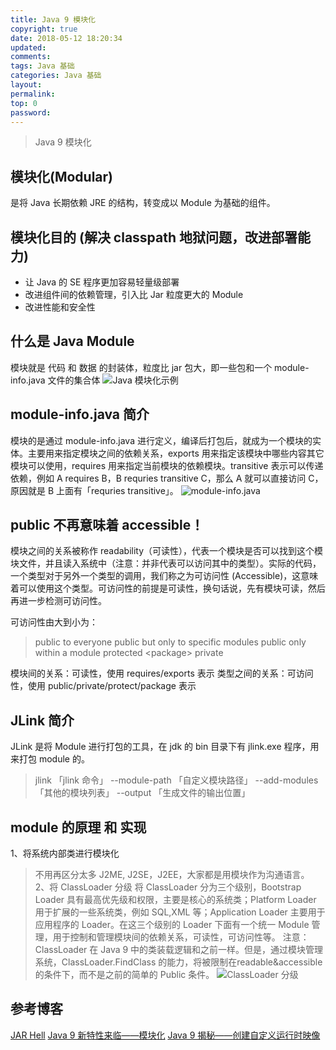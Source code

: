 ```yaml
---
title: Java 9 模块化
copyright: true
date: 2018-05-12 18:20:34
updated:
comments:
tags: Java 基础
categories: Java 基础
layout:
permalink:
top: 0
password:
---
```


<blockquote class="blockquote-center"> Java 9 模块化 </blockquote>

<!-- more -->

##  模块化(Modular)
是将 Java 长期依赖 JRE 的结构，转变成以 Module 为基础的组件。

## 模块化目的 (解决 classpath 地狱问题，改进部署能力)
* 让 Java 的 SE 程序更加容易轻量级部署
* 改进组件间的依赖管理，引入比 Jar 粒度更大的 Module
* 改进性能和安全性

## 什么是 Java Module
模块就是 代码 和 数据 的封装体，粒度比 jar 包大，即一些包和一个 module-info.java 文件的集合体
![Java 模块化示例](/upload_image/java_module01.png "Java 模块化示例")

## module-info.java 简介
模块的是通过 module-info.java 进行定义，编译后打包后，就成为一个模块的实体。主要用来指定模块之间的依赖关系，exports 用来指定该模块中哪些内容其它模块可以使用，requires 用来指定当前模块的依赖模块。transitive 表示可以传递依赖，例如 A requires B，B requries transitive C，那么 A 就可以直接访问 C，原因就是 B 上面有「requries transitive」。
![module-info.java](/upload_image/java_module02.png "module-info.java")

## public 不再意味着 accessible！
模块之间的关系被称作 readability（可读性），代表一个模块是否可以找到这个模块文件，并且读入系统中（注意：并非代表可以访问其中的类型）。实际的代码，一个类型对于另外一个类型的调用，我们称之为可访问性 (Accessible)，这意味着可以使用这个类型。可访问性的前提是可读性，换句话说，先有模块可读，然后再进一步检测可访问性。

可访问性由大到小为：
> public to everyone
  public but only to specific modules
  public only within a module
  protected
  &lt;package&gt;
> private

模块间的关系：可读性，使用 requires/exports 表示
类型之间的关系：可访问性，使用 public/private/protect/package 表示

## JLink 简介
JLink 是将 Module 进行打包的工具，在 jdk 的 bin 目录下有 jlink.exe 程序，用来打包 module 的。
> jlink <options>               「jlink 命令」
  --module-path <modulepath>    「自定义模块路径」
  --add-modules <mods>          「其他的模块列表」
  --output <path>               「生成文件的输出位置」

## module 的原理 和 实现
1、将系统内部类进行模块化
> 不用再区分太多 J2ME, J2SE，J2EE，大家都是用模块作为沟通语言。
2、将 ClassLoader 分级
将 ClassLoader 分为三个级别，Bootstrap Loader 具有最高优先级和权限，主要是核心的系统类；Platform Loader 用于扩展的一些系统类，例如 SQL,XML 等；Application Loader 主要用于应用程序的 Loader。在这三个级别的 Loader 下面有一个统一 Module 管理，用于控制和管理模块间的依赖关系，可读性，可访问性等。 注意：ClassLoader 在 Java 9 中的类装载逻辑和之前一样。但是，通过模块管理系统，ClassLoader.FindClass 的能力，将被限制在readable&accessible 的条件下，而不是之前的简单的 Public 条件。
![ClassLoader 分级](/upload_image/java_module03.png "ClassLoader 分级")

## 参考博客
[JAR Hell](https://toutiao.io/posts/452124/app_preview)
[Java 9 新特性来临——模块化](https://www.jianshu.com/p/053a5ca89bbb)
[Java 9 揭秘——创建自定义运行时映像](http://www.cnblogs.com/IcanFixIt/p/7110790.html)

